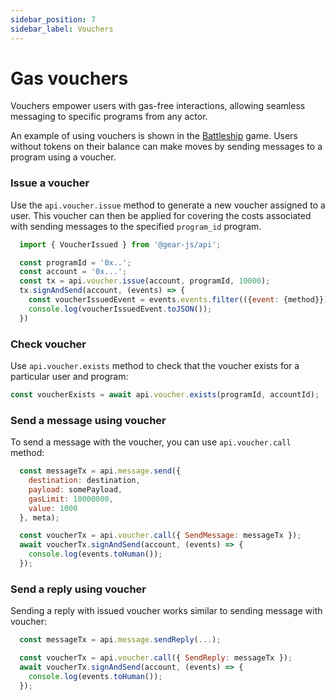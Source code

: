 ```yaml
---
sidebar_position: 7
sidebar_label: Vouchers
---
```


# Gas vouchers

Vouchers empower users with gas-free interactions, allowing seamless messaging to specific programs from any actor.

An example of using vouchers is shown in the [Battleship](/examples/Gaming/battleship.md) game. Users without tokens on their balance can make moves by sending messages to a program using a voucher.

### Issue a voucher

Use the `api.voucher.issue` method to generate a new voucher assigned to a user. This voucher can then be applied for covering the costs associated with sending messages to the specified `program_id` program.

```javascript
  import { VoucherIssued } from '@gear-js/api';

  const programId = '0x..';
  const account = '0x...';
  const tx = api.voucher.issue(account, programId, 10000);
  tx.signAndSend(account, (events) => {
    const voucherIssuedEvent = events.events.filter(({event: {method}}) => method === 'VoucherIssued') as VoucherIssued;
    console.log(voucherIssuedEvent.toJSON());
  })
```

### Check voucher

Use `api.voucher.exists` method to check that the voucher exists for a particular user and program:

```javascript
const voucherExists = await api.voucher.exists(programId, accountId);
```

### Send a message using voucher

To send a message with the voucher, you can use `api.voucher.call` method:

```javascript
  const messageTx = api.message.send({
    destination: destination,
    payload: somePayload,
    gasLimit: 10000000,
    value: 1000
  }, meta);

  const voucherTx = api.voucher.call({ SendMessage: messageTx });
  await voucherTx.signAndSend(account, (events) => {
    console.log(events.toHuman());
  });
```
### Send a reply using voucher

Sending a reply with issued voucher works similar to sending message with voucher:

```javascript
  const messageTx = api.message.sendReply(...);

  const voucherTx = api.voucher.call({ SendReply: messageTx });
  await voucherTx.signAndSend(account, (events) => {
    console.log(events.toHuman());
  });
```


